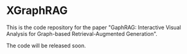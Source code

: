 # XGraphRAG

This is the code repository for the paper "GaphRAG: Interactive Visual Analysis for Graph-based Retrieval-Augmented Generation".

The code will be released soon.